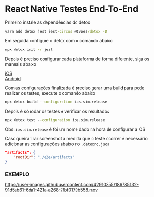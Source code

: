 # React Native Testes End-To-End

Primeiro instale as dependências do detox

```cmd
yarn add detox jest jest-circus @types/detox -D
```

Em seguida configure o detox com o comando abaixo

```cmd
npx detox init -r jest
```

Depois é preciso configurar cada plataforma de forma diferente, siga os manuais abaixo

[iOS](/ios/README.md)
<br/>
[Android](/android/README.md)

Com as configurações finalizada é preciso gerar uma build para pode realizar os testes, execute o comando abaixo

```cmd
npx detox build --configuration ios.sim.release
```

Depois é só rodar os testes e verificar os resultados

```cmd
npx detox test --configuration ios.sim.release
```

Obs: `ios.sim.release` é foi um nome dado na hora de configurar a iOS

Caso queira tirar screenshot a medida que o teste ocorrer é necessário adicionar as configurações abaixo no `.detoxrc.json`

```json
"artifacts": {
	"rootDir": "./e2e/artifacts"
}
```

### EXEMPLO

https://user-images.githubusercontent.com/42910855/186785132-91d5ab61-6da1-421a-a268-7fbf0179b558.mov



